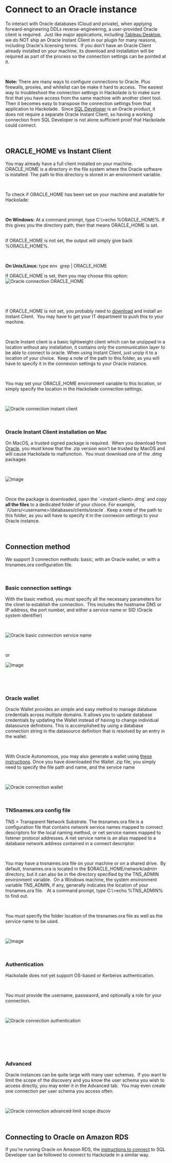 # Connect to an Oracle instance

To interact with Oracle databases (Cloud and private), when applying forward-engineering DDLs reverse-engineering, a user-provided Oracle client is required.&nbsp; Just like major applications, including [Tableau Desktop](<https://kb.tableau.com/articles/howto/Connecting-to-Oracle-in-Tableau-Desktop-using-Oracle-Wallet> "target=\"\_blank\""), we do NOT ship an Oracle Instant Client in our plugin for many reasons, including Oracle's licensing terms.&nbsp; If you don't have an Oracle Client already installed on your machine, its download and installation will be required as part of the process so the connection settings can be pointed at it.

&nbsp;

**Note:** There are many ways to configure connections to Oracle. Plus firewalls, proxies, and whitelist can be make it hard to access.&nbsp; The easiest way to troubleshoot the connection settings in Hackolade is to make sure first that you have access from the same machine with another client tool.&nbsp; Then it becomes easy to transpose the connection settings from that application to Hackolade.&nbsp; Since [SQL Developer](<https://www.oracle.com/tools/downloads/sqldev-downloads.html> "target=\"\_blank\"") is an Oracle product, it does not require a separate Oracle Instant Client, so having a working connection from SQL Developer is not alone sufficient proof that Hackolade could connect.

&nbsp;

## ORACLE\_HOME vs Instant Client

You may already have a full client installed on your machine.&nbsp; ORACLE\_HOME is a directory in the file system where the Oracle software is installed. The path to this directory is stored in an environment variable. &nbsp;

&nbsp;

To check if ORACLE\_HOME has been set on your machine and available for Hackolade:

&nbsp;

**On Windows:** At a command prompt, type C:\\\>echo %ORACLE\_HOME%. If this gives you the directory path, then that means ORACLE\_HOME is set.

\
If ORACLE\_HOME is not set, the output will simply give back %ORACLE\_HOME%.&nbsp;

&nbsp;

**On Unix/Linux:** type env&nbsp; grep \| ORACLE\_HOME

If ORACLE\_HOME is set, then you may choose this option:\
![Oracle connection ORACLE\_HOME](<lib/Oracle%20connection%20ORACLE\_HOME.png>)

&nbsp;

&nbsp;

If ORACLE\_HOME is not set, you probably need to [download](<https://www.oracle.com/database/technologies/instant-client/downloads.html> "target=\"\_blank\"") and install an Instant Client.&nbsp; You may have to get your IT department to push this to your machine.

&nbsp;

Oracle Instant client is a basic lightweight client which can be unzipped in a location without any installation, it contains only the communication layer to be able to connect to oracle. When using Instant Client, just unzip it to a location of your choice.&nbsp; Keep a note of the path to this folder, as you will have to specify it in the connexion settings to your Oracle instance.&nbsp;

&nbsp;

You may set your ORACLE\_HOME environment variable to this location, or simply specify the location in the Hackolade connection settings.

&nbsp;

![Oracle connection instant client](<lib/Oracle%20connection%20instant%20client.png>)

&nbsp;

### Oracle Instant Client installation on Mac

On MacOS, a trusted signed package is required.&nbsp; When you download from [Oracle](<https://www.oracle.com/database/technologies/instant-client/macos-intel-x86-downloads.html> "target=\"\_blank\""), you must know that the .zip version won't be trusted by MacOS and will cause Hackolade to malfunction.&nbsp; You must download one of the .dmg packages&nbsp;

&nbsp;

![Image](<lib/Oracle%20Instant%20Client%20MacOS.png>)

&nbsp;

Once the package is downloaded, open the \`\<instant-client\>.dmg\` and copy **all the files** to a dedicated folder of your chioce. For example, \`/Users/\<username\>/databases/clients/oracle\`. Keep a note of the path to this folder, as you will have to specify it in the connexion settings to your Oracle instance.&nbsp;

&nbsp;

## Connection method

We support 3 connection methods: basic, with an Oracle wallet, or with a tnsnames.ora configuration file.

&nbsp;

### Basic connection settings

With the basic method, you must specify all the necessary parameters for the clinet to establish the connection.&nbsp; This includes the hostname DNS or IP address, the port number, and either a service name or SID (Oracle system identifier)

&nbsp;

![Oracle basic connection service name](<lib/Oracle%20basic%20connection%20service%20name.png>)

&nbsp;

or&nbsp;

![Image](<lib/Oracle%20basic%20connection%20SID.png>)

&nbsp;

&nbsp;

### Oracle wallet

Oracle Wallet provides an simple and easy method to manage database credentials across multiple domains. It allows you to update database credentials by updating the Wallet instead of having to change individual datasource definitions. This is accomplished by using a database connection string in the datasource definition that is resolved by an entry in the wallet.

&nbsp;

With Oracle Autonomous, you may also generate a wallet using [these instructions](<https://docs.oracle.com/en/cloud/paas/autonomous-database/adbsa/connect-download-wallet.html#GUID-B06202D2-0597-41AA-9481-3B174F75D4B1> "target=\"\_blank\""). Once you have downloaded the Wallet .zip file, you simply need to specify the file path and name, and the service name

&nbsp;

![Oracle connection wallet](<lib/Oracle%20connection%20wallet.png>)

&nbsp;

### TNSnames.ora config file

TNS = Transparent Network Substrate. The tnsnames.ora file is a configuration file that contains network service names mapped to connect descriptors for the local naming method, or net service names mapped to listener protocol addresses. A net service name is an alias mapped to a database network address contained in a connect descriptor.

&nbsp;

You may have a tnsnames.ora file on your machine or on a shared drive.&nbsp; By default, tnsnames.ora is located in the $ORACLE\_HOME/network/admin directory, but it can also be in the directory specified by the TNS\_ADMIN environment variable.&nbsp; On a Windows machine, the system environment variable TNS\_ADMIN, if any, generally indicates the location of your tnsnames.ora file.&nbsp;  At a command prompt, type C:\\\>echo %TNS\_ADMIN% to find out.

&nbsp;

You must specify the folder location of the tnsnames.ora file as well as the service name to be used.

&nbsp;

![Image](<lib/Oracle%20connection%20tnsnames%20ora.png>)

&nbsp;

### Authentication

Hackolade does not yet support OS-based or Kerberos authentication.

&nbsp;

You must provide the username, passwaord, and optionally a role for your connection.

&nbsp;

![Oracle connection authentication](<lib/Oracle%20connection%20authentication.png>)

&nbsp;

&nbsp;

&nbsp;

### Advanced

Oracle instances can be quite large with many user schemas.&nbsp; If you want to limit the scope of the discovery and you know the user schema you wish to access directly, you may enter it in the Advanced tab.&nbsp; You may even create one connection per user schema you access often.

&nbsp;

![Oracle connection advanced limit scope discov](<lib/Oracle%20connection%20advanced%20limit%20scope%20discov.png>)

&nbsp;

## Connecting to Oracle on Amazon RDS

If you're running Oracle on Amazon RDS, the [instructions to connect](<https://docs.aws.amazon.com/AmazonRDS/latest/UserGuide/USER\_ConnectToOracleInstance.html> "target=\"\_blank\"") to SQL Developer can be followed to connect to Hackolade in a similar way.

